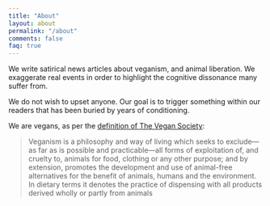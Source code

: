 ```yaml
---
title: "About"
layout: about
permalink: "/about"
comments: false
faq: true
---
```


We write satirical news articles about veganism, and animal liberation. We exaggerate real events in order to highlight the cognitive dissonance many suffer from.

We do not wish to upset anyone. Our goal is to trigger something within our readers that has been buried by years of conditioning.

We are vegans, as per the [definition of The Vegan Society](https://www.vegansociety.com/go-vegan/definition-veganism):

> Veganism is a philosophy and way of living which seeks to exclude—as far as is possible and practicable—all forms of exploitation of, and cruelty to, animals for food, clothing or any other purpose; and by extension, promotes the development and use of animal-free alternatives for the benefit of animals, humans and the environment. In dietary terms it denotes the practice of dispensing with all products derived wholly or partly from animals

